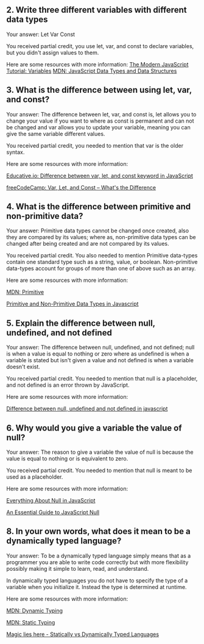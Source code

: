 ## 2. Write three different variables with different data types

Your answer:
Let
Var
Const

You received partial credit, you use let, var, and const to declare variables, but you didn't assign values to them.

Here are some resources with more information:
[The Modern JavaScript Tutorial: Variables](https://javascript.info/variables)
[MDN: JavaScript Data Types and Data Structures](https://developer.mozilla.org/en-US/docs/Web/JavaScript/Data_structures)

## 3. What is the difference between using let, var, and const?

Your answer:
The difference between let, var, and const is, let allows you to change your value if you want to where as const is permanent and can not be changed and var allows you to update your variable, meaning you can give the same variable different values.

You received partial credit, you needed to mention that var is the older syntax.

Here are some resources with more information:

[Educative.io: Difference between var, let, and const keyword in JavaScript](https://www.educative.io/answers/difference-between-var-let-and-const-keyword-in-javascript?eid=5082902844932096&wbraid=CjkKCQjwk7ugBhD8ARIoACW-qf0ZQwJzJOCfLqz7UHHKy5MV21b8u2mfbsLWY_7obUXYRfBnKhoCJaA&utm_campaign=brand_educative&utm_source=google&utm_medium=ppc&utm_content=performance_max&eid=5082902844932096&utm_term=&utm_campaign=%5BNew%5D+Performance+Max&utm_source=adwords&utm_medium=ppc&hsa_acc=5451446008&hsa_cam=18511913007&hsa_grp=&hsa_ad=&hsa_src=x&hsa_tgt=&hsa_kw=&hsa_mt=&hsa_net=adwords&hsa_ver=3&gclid=Cj0KCQjwtsCgBhDEARIsAE7RYh20KmEGCBY3nWMpF6vok2y7j9XVNzxc8iNLommPZVCRIN-HAkxUyi8aAn7UEALw_wcB)

[freeCodeCamp: Var, Let, and Const – What's the Difference](https://www.freecodecamp.org/news/var-let-and-const-whats-the-difference/)

## 4. What is the difference between primitive and non-primitive data?

Your answer:
Primitive data types cannot be changed once created, also they are compared by its values; where as, non-primitive data types can be changed after being created and are not compared by its values.

You received partial credit. You also needed to mention Primitive data-types contain one standard type such as a string, value, or boolean.
Non-primitive data-types account for groups of more than one of above such as an array.

Here are some resources with more information:

[MDN: Primitive](https://developer.mozilla.org/en-US/docs/Glossary/Primitive)

[Primitive and Non-Primitive Data Types in Javascript](https://dev.to/js_catch/02-primitive-and-non-primitive-data-types-in-javascript-2dhd)

## 5. Explain the difference between null, undefined, and not defined

Your answer:
The difference between null, undefined, and not defined; null is when a value is equal to nothing or zero where as undefined is when a variable is stated but isn't given a value and not defined is when a variable doesn't exist.

You received partial credit. You needed to mention that null is a placeholder, and not defined is an error thrown by JavaScript.

Here are some resources with more information:

[Difference between null, undefined and not defined in javascript](https://medium.com/technoetics/difference-between-null-undefined-and-not-defined-in-javascript-3a52a62894b)

## 6. Why would you give a variable the value of null?

Your answer:
The reason to give a variable the value of null is because the value is equal to nothing or is equivalent to zero.

You received partial credit. You needed to mention that null is meant to be used as a placeholder.

Here are some resources with more information:

[Everything About Null in JavaScript](https://dmitripavlutin.com/javascript-null/)

[An Essential Guide to JavaScript Null](https://www.javascripttutorial.net/object/javascript-null/)

## 8. In your own words, what does it mean to be a dynamically typed language? 

Your answer:
To be a dynamically typed language simply means that as a programmer you are able to write code correctly but with more flexibility possibly making it simple to learn, read, and understand.

In dynamically typed languages you do not have to specify the type of a variable when you initialize it. Instead the type is determined at runtime.

Here are some resources with more information:

[MDN: Dynamic Typing](https://developer.mozilla.org/en-US/docs/Glossary/Dynamic_typing)

[MDN: Static Typing](https://developer.mozilla.org/en-US/docs/Glossary/Static_typing)

[Magic lies here - Statically vs Dynamically Typed Languages](https://medium.com/android-news/magic-lies-here-statically-typed-vs-dynamically-typed-languages-d151c7f95e2b)